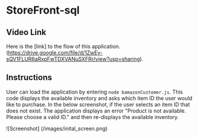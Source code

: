 # StoreFront-sql

## Video Link
Here is the [link] to the flow of this application. (https://drive.google.com/file/d/1ZwEy-sQV1FLUR6aRxpFwTDXVANuSXFRr/view?usp=sharing).

## Instructions

User can load the application by entering `node bamazonCustomer.js`. This code displays the available inventory and asks which 
item ID the user would like to purchase. In the below screenshot, if the user selects an item ID that does not exist. The application displays an error "Product is not available. Please choose a valid ID." and then re-displays the available inventory.

![Screenshot] (/images/inital_screen.png)
